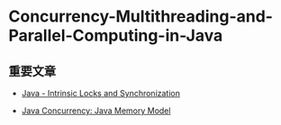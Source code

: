# Concurrency-Multithreading-and-Parallel-Computing-in-Java

## 重要文章

- [Java - Intrinsic Locks and Synchronization](https://www.logicbig.com/tutorials/core-java-tutorial/java-multi-threading/java-intrinsic-locks.html)

- [Java Concurrency: Java Memory Model](https://medium.com/javarevisited/java-concurrency-java-memory-model-96e3ac36ec6b)